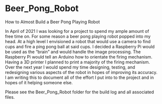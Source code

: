 # Beer_Pong_Robot

How to Almost Build a Beer Pong Playing Robot

In April of 2021 I was looking for a project to spend my ample amount of free time on. For some reason a beer pong playing robot popped into my head. At a high level I envisioned a robot that would use a camera to find cups and fire a ping pong ball at said cups. I decided a Raspberry Pi would be used as the “brain” and would handle the image processing. The Raspberry Pi would tell an Arduino how to orientate the firing mechanism. Having a 3D printer I planned to print a majority of the firing mechanism. Over the next year I would spend my time designing, testing, and redesigning various aspects of the robot in hopes of improving its accuracy. I am writing this to document all of the effort I put into to the project and in hopes of it helping someone else.

Please see the Beer_Pong_Robot folder for the build log and all associated files.
